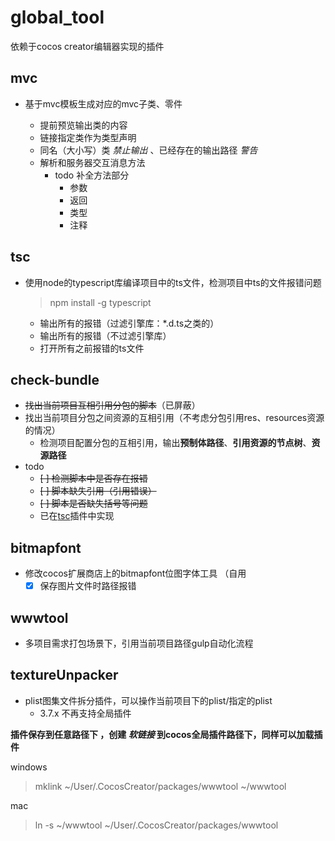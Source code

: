 # global_tool

依赖于cocos creator编辑器实现的插件

## mvc ##

- 基于mvc模板生成对应的mvc子类、零件

   - 提前预览输出类的内容
   - 链接指定类作为类型声明
   - 同名（大小写）类 _禁止输出_ 、已经存在的输出路径 _警告_
   - 解析和服务器交互消息方法
      - todo 补全方法部分
         - 参数
         - 返回
         - 类型
         - 注释


<a id='tsc'></a>

## tsc ##

- 使用node的typescript库编译项目中的ts文件，检测项目中ts的文件报错问题

  >npm install -g typescript
  - 输出所有的报错（过滤引擎库：*.d.ts之类的）
  - 输出所有的报错（不过滤引擎库）
  - 打开所有之前报错的ts文件

## check-bundle ##

- ~~找出当前项目互相引用分包的脚本~~（已屏蔽）
- 找出当前项目分包之间资源的互相引用（不考虑分包引用res、resources资源的情况）
  - 检测项目配置分包的互相引用，输出**预制体路径**、**引用资源的节点树**、**资源路径**
- todo
  - ~~[ ] 检测脚本中是否存在报错~~
  - ~~[ ] 脚本缺失引用（引用错误）~~
  - ~~[ ] 脚本是否缺失括号等问题~~
  - 已在<a href="#tsc">tsc</a>插件中实现

## bitmapfont ##

- 修改cocos扩展商店上的bitmapfont位图字体工具  （自用
  - [x] 保存图片文件时路径报错

## wwwtool ##  

- 多项目需求打包场景下，引用当前项目路径gulp自动化流程  

## textureUnpacker ##

- plist图集文件拆分插件，可以操作当前项目下的plist/指定的plist
   - 3.7.x 不再支持全局插件

**插件保存到任意路径下 ，创建  _软链接_  到cocos全局插件路径下，同样可以加载插件**

windows
>mklink ~/User/.CocosCreator/packages/wwwtool ~/wwwtool  

mac
>ln -s ~/wwwtool ~/User/.CocosCreator/packages/wwwtool  
